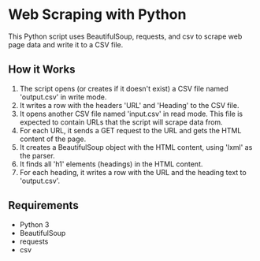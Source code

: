 # Web Scraping with Python

This Python script uses BeautifulSoup, requests, and csv to scrape web page data and write it to a CSV file.

## How it Works

1. The script opens (or creates if it doesn't exist) a CSV file named 'output.csv' in write mode.
2. It writes a row with the headers 'URL' and 'Heading' to the CSV file.
3. It opens another CSV file named 'input.csv' in read mode. This file is expected to contain URLs that the script will scrape data from.
4. For each URL, it sends a GET request to the URL and gets the HTML content of the page.
5. It creates a BeautifulSoup object with the HTML content, using 'lxml' as the parser.
6. It finds all 'h1' elements (headings) in the HTML content.
7. For each heading, it writes a row with the URL and the heading text to 'output.csv'.

## Requirements

- Python 3
- BeautifulSoup
- requests
- csv
